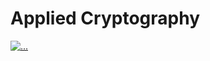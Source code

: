 #                                                     Applied Cryptography
<a href="https://readme-typing-svg.demolab.com?font=Josefin+Sans&size=40&color=00BC00&background=000000&center=true&vCenter=true&multiline=true&width=950&height=600&lines=01001110+01101001+01101000;+01101001+01101100+00100000;+01101000+01101001+01100011;+00101110+00100000+01001101;+01101111+01110010;+01101111+01101110"><img src="https://readme-typing-svg.demolab.com?font=Josefin+Sans&size=60&duration=3000&pause=500&color=360672&background=263F6800&center=true&vCenter=true&repeat=true&width=500&lines=Des+|+RSA+Encryption+irc+chat;pqjio+hkk.+oouop+:+cicada" alt="..." /></a>
